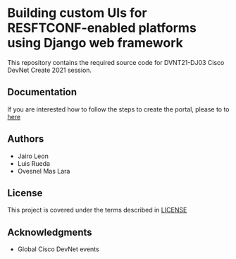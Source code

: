 # Building custom UIs for RESFTCONF-enabled platforms using Django web framework

This repository contains the required source code for DVNT21-DJ03 Cisco DevNet Create 2021 session.

## Documentation

If you are interested how to follow the steps to create the portal, please to to [here](https://ciscolive2021.github.io/HOLPRG-2002/)

## Authors

- Jairo Leon
- Luis Rueda
- Ovesnel Mas Lara

## License

This project is covered under the terms described in [LICENSE](./LICENSE)

## Acknowledgments

- Global Cisco DevNet events
